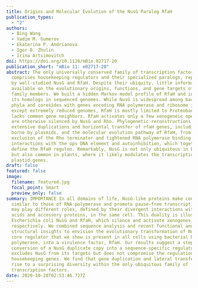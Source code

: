 ```yaml
---
title: Origins and Molecular Evolution of the NusG Paralog RfaH
publication_types:
  - "2"
authors:
  - Bing Wang
  - Vadim M. Gumerov
  - Ekaterina P. Andrianova
  - Igor B. Zhulin
  - Irina Artsimovitch
doi: https://doi.org/10.1128/mBio.02717-20
publication_short: "mBio 11: e02717-20"
abstract: The only universally conserved family of transcription factors
  comprises housekeeping regulators and their specialized paralogs, represented
  by well-studied NusG and RfaH. Despite their ubiquity, little information is
  available on the evolutionary origins, functions, and gene targets of the NusG
  family members. We built a hidden Markov model profile of RfaH and identified
  its homologs in sequenced genomes. While NusG is widespread among bacterial
  phyla and coresides with genes encoding RNA polymerase and ribosome in all
  except extremely reduced genomes, RfaH is mostly limited to Proteobacteria and
  lacks common gene neighbors. RfaH activates only a few xenogeneic operons that
  are otherwise silenced by NusG and Rho. Phylogenetic reconstructions reveal
  extensive duplications and horizontal transfer of rfaH genes, including those
  borne by plasmids, and the molecular evolution pathway of RfaH, from “early”
  exclusion of the Rho terminator and tightened RNA polymerase binding to “late”
  interactions with the ops DNA element and autoinhibition, which together
  define the RfaH regulon. Remarkably, NusG is not only ubiquitous in Bacteria
  but also common in plants, where it likely modulates the transcription of
  plastid genes.
draft: false
featured: false
image:
  filename: featured.jpg
  focal_point: Smart
  preview_only: false
summary: IMPORTANCE In all domains of life, NusG-like proteins make contacts
  similar to those of RNA polymerase and promote pause-free transcription yet
  may play different roles, defined by their divergent interactions with nucleic
  acids and accessory proteins, in the same cell. This duality is illustrated by
  Escherichia coli NusG and RfaH, which silence and activate xenogenes,
  respectively. We combined sequence analysis and recent functional and
  structural insights to envision the evolutionary transformation of NusG, a
  core regulator that we show is present in all cells using bacterial RNA
  polymerase, into a virulence factor, RfaH. Our results suggest a stepwise
  conversion of a NusG duplicate copy into a sequence-specific regulator which
  excludes NusG from its targets but does not compromise the regulation of
  housekeeping genes. We find that gene duplication and lateral transfer give
  rise to a surprising diversity within the only ubiquitous family of
  transcription factors.
date: 2020-10-28T02:53:46.727Z
---
```

